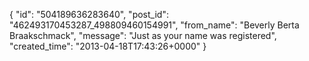  {
   "id": "504189636283640",
   "post_id": "462493170453287_498809460154991",
   "from_name": "Beverly Berta Braakschmack",
   "message": "Just as your name was registered",
   "created_time": "2013-04-18T17:43:26+0000"
 }
